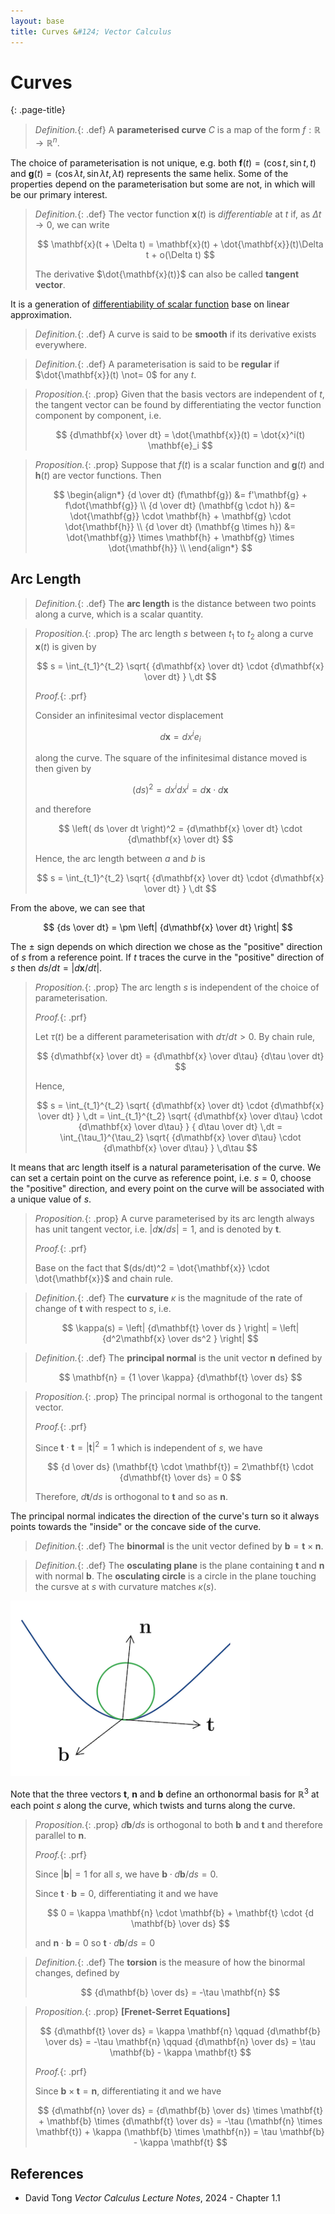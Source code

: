 ```yaml
---
layout: base
title: Curves &#124; Vector Calculus
---
```


# Curves
{: .page-title}

> *Definition.*{: .def}
> A **parameterised curve** $C$ is a map of the form $f: \mathbb{R} \to \mathbb{R}^n$.

The choice of parameterisation is not unique, e.g. both $\mathbf{f}(t) = (\cos t, \sin t, t)$ and $\mathbf{g}(t) = (\cos \lambda t, \sin \lambda t, \lambda t)$
represents the same helix. Some of the properties depend on the parameterisation but some are not, in which will be our primary interest.

> *Definition.*{: .def}
> The vector function $\mathbf{x}(t)$ is _differentiable_ at $t$ if, as $\Delta t \to 0$, we can write
>
> $$
  \mathbf{x}(t + \Delta t) = \mathbf{x}(t) + \dot{\mathbf{x}}(t)\Delta t + o(\Delta t)
  $$
>
> The derivative $\dot{\mathbf{x}(t)}$ can also be called **tangent vector**.

It is a generation of [differentiability of scalar function](../analysis/differentiability.md#differentiability-linear-approximation) base on linear approximation.

> *Definition.*{: .def}
> A curve is said to be **smooth** if its derivative exists everywhere.

> *Definition.*{: .def}
> A parameterisation is said to be **regular** if $\dot{\mathbf{x}}(t) \not= 0$ for any $t$.

> *Proposition.*{: .prop}
> Given that the basis vectors are independent of $t$, the tangent vector can be found by differentiating the vector function component by component, i.e.
>
> $$
  {d\mathbf{x} \over dt} = \dot{\mathbf{x}}(t) = \dot{x}^i(t) \mathbf{e}_i
  $$

> *Proposition.*{: .prop}
> Suppose that $f(t)$ is a scalar function and $\mathbf{g}(t)$ and $\mathbf{h}(t)$ are vector functions.
> Then
>
> $$
  \begin{align*}
  {d \over dt} (f\mathbf{g}) &= f'\mathbf{g} + f\dot{\mathbf{g}} \\
  {d \over dt} (\mathbf{g \cdot h}) &= \dot{\mathbf{g}} \cdot \mathbf{h} + \mathbf{g} \cdot \dot{\mathbf{h}} \\
  {d \over dt} (\mathbf{g \times h}) &= \dot{\mathbf{g}} \times \mathbf{h} + \mathbf{g} \times \dot{\mathbf{h}} \\
  \end{align*}
  $$

## Arc Length

> *Definition.*{: .def}
> The **arc length** is the distance between two points along a curve, which is a scalar quantity.

> *Proposition.*{: .prop}
> The arc length $s$ between $t_1$ to $t_2$ along a curve $\mathbf{x}(t)$ is given by
>
> $$
  s = \int_{t_1}^{t_2} \sqrt{ {d\mathbf{x} \over dt} \cdot {d\mathbf{x} \over dt} } \,dt
  $$
>
> *Proof.*{: .prf}
>
> Consider an infinitesimal vector displacement
>
> $$
  d\mathbf{x} = dx^i e_i
  $$
>
> along the curve. The square of the infinitesimal distance moved is then given by
>
> $$
  (ds)^2 = dx^idx^i = d\mathbf{x} \cdot d\mathbf{x}
  $$
>
> and therefore
>
> $$
  \left( ds \over dt \right)^2 = {d\mathbf{x} \over dt} \cdot {d\mathbf{x} \over dt}
  $$
>
> Hence, the arc length between $a$ and $b$ is
>
> $$
  s = \int_{t_1}^{t_2} \sqrt{ {d\mathbf{x} \over dt} \cdot {d\mathbf{x} \over dt} } \,dt
  $$

From the above, we can see that

$$
{ds \over dt} = \pm \left| {d\mathbf{x} \over dt} \right|
$$

The $\pm$ sign depends on which direction we chose as the "positive" direction of $s$ from a reference point.
If $t$ traces the curve in the "positive" direction of $s$ then $ds/dt = \vert d\mathbf{x}/dt \vert$.

> *Proposition.*{: .prop}
> The arc length $s$ is independent of the choice of parameterisation.
>
> *Proof.*{: .prf}
>
> Let $\tau(t)$ be a different parameterisation with $d\tau/dt > 0$. By chain rule,
>
> $$
  {d\mathbf{x} \over dt} = {d\mathbf{x} \over d\tau} {d\tau \over dt}
  $$
>
> Hence,
>
> $$
  s = \int_{t_1}^{t_2} \sqrt{ {d\mathbf{x} \over dt} \cdot {d\mathbf{x} \over dt} } \,dt
  = \int_{t_1}^{t_2} \sqrt{ {d\mathbf{x} \over d\tau} \cdot {d\mathbf{x} \over d\tau} } { d\tau \over dt} \,dt
  = \int_{\tau_1}^{\tau_2} \sqrt{ {d\mathbf{x} \over d\tau} \cdot {d\mathbf{x} \over d\tau} } \,d\tau
  $$

It means that arc length itself is a natural parameterisation of the curve.
We can set a certain point on the curve as reference point, i.e. $s = 0$, choose the "positive" direction, and every point on the curve will be associated with a unique value of $s$.

> *Proposition.*{: .prop}
> A curve parameterised by its arc length always has unit tangent vector, i.e. $\vert d\mathbf{x}/ds \vert = 1$, and is denoted by $\mathbf{t}$.
>
> *Proof.*{: .prf}
>
> Base on the fact that $(ds/dt)^2 = \dot{\mathbf{x}} \cdot \dot{\mathbf{x}}$ and chain rule.

> *Definition.*{: .def}
> The **curvature** $\kappa$ is the magnitude of the rate of change of $\mathbf{t}$ with respect to $s$, i.e.
>
> $$
  \kappa(s) = \left| {d\mathbf{t} \over ds } \right| = \left| {d^2\mathbf{x} \over ds^2 } \right|
  $$

> *Definition.*{: .def}
> The **principal normal** is the unit vector $\mathbf{n}$ defined by
>
> $$
  \mathbf{n} = {1 \over \kappa} {d\mathbf{t} \over ds}
  $$

> *Proposition.*{: .prop}
> The principal normal is orthogonal to the tangent vector.
>
> *Proof.*{: .prf}
>
> Since $\mathbf{t} \cdot \mathbf{t} = \vert \mathbf{t} \vert^2 = 1$ which is independent of $s$, we have
>
> $$
  {d \over ds} (\mathbf{t} \cdot \mathbf{t}) = 2\mathbf{t} \cdot {d\mathbf{t} \over ds} = 0
  $$
>
> Therefore, $d\mathbf{t}/ds$ is orthogonal to $\mathbf{t}$ and so as $\mathbf{n}$.

The principal normal indicates the direction of the curve's turn so it always points towards the "inside" or the concave side of the curve.

> *Definition.*{: .def}
> The **binormal** is the unit vector defined by $\mathbf{b} = \mathbf{t} \times \mathbf{n}$.

> *Definition.*{: .def}
> The **osculating plane** is the plane containing $\mathbf{t}$ and $\mathbf{n}$ with normal $\mathbf{b}$.
> The **osculating circle** is a circle in the plane touching the cursve at $s$ with curvature matches $\kappa(s)$.

![Osculating Circle](../images/vector-calculus-osculating-circle.png)

Note that the three vectors $\mathbf{t}$, $\mathbf{n}$ and $\mathbf{b}$ define an orthonormal basis for $\mathbb{R}^3$ at each point $s$ along the curve, which twists and turns along the curve.

> *Proposition.*{: .prop}
> $d\mathbf{b}/ds$ is orthogonal to both $\mathbf{b}$ and $\mathbf{t}$ and therefore parallel to $\mathbf{n}$.
>
> *Proof.*{: .prf}
>
> Since $\vert \mathbf{b} \vert = 1$ for all $s$, we have $\mathbf{b} \cdot d\mathbf{b}/ds = 0$.
>
> Since $\mathbf{t} \cdot \mathbf{b} = 0$, differentiating it and we have
>
> $$
  0 = \kappa \mathbf{n} \cdot \mathbf{b} + \mathbf{t} \cdot {d \mathbf{b} \over ds}
  $$
>
> and $\mathbf{n} \cdot \mathbf{b} = 0$ so $\mathbf{t} \cdot d\mathbf{b}/ds = 0$

> *Definition.*{: .def}
> The **torsion** is the measure of how the binormal changes, defined by
>
> $$
  {d\mathbf{b} \over ds} = -\tau \mathbf{n}
  $$

> *Proposition.*{: .prop}
> **[Frenet-Serret Equations]**
>
> $$
  {d\mathbf{t} \over ds} = \kappa \mathbf{n}
  \qquad
  {d\mathbf{b} \over ds} = -\tau \mathbf{n}
  \qquad
  {d\mathbf{n} \over ds} = \tau \mathbf{b} - \kappa \mathbf{t}
  $$
>
> *Proof.*{: .prf}
>
> Since $\mathbf{b} \times \mathbf{t} = \mathbf{n}$, differentiating it and we have
>
> $$
  {d\mathbf{n} \over ds}
  = {d\mathbf{b} \over ds} \times \mathbf{t} + \mathbf{b} \times {d\mathbf{t} \over ds}
  = -\tau (\mathbf{n} \times \mathbf{t}) + \kappa (\mathbf{b} \times \mathbf{n})
  = \tau \mathbf{b} - \kappa \mathbf{t}
  $$

## References

* David Tong _Vector Calculus Lecture Notes_, 2024 - Chapter 1.1
